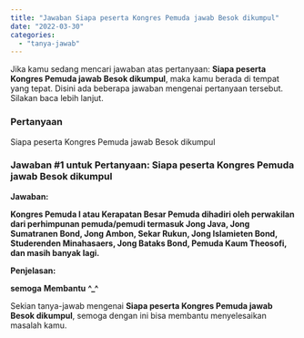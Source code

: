 ```yaml
---
title: "Jawaban Siapa peserta Kongres Pemuda jawab Besok dikumpul​"
date: "2022-03-30"
categories: 
  - "tanya-jawab"
---
```


Jika kamu sedang mencari jawaban atas pertanyaan: **Siapa peserta Kongres Pemuda jawab Besok dikumpul​**, maka kamu berada di tempat yang tepat. Disini ada beberapa jawaban mengenai pertanyaan tersebut. Silakan baca lebih lanjut.

### Pertanyaan

Siapa peserta Kongres Pemuda jawab Besok dikumpul​

### Jawaban #1 untuk Pertanyaan: Siapa peserta Kongres Pemuda jawab Besok dikumpul​

**Jawaban:**

**Kongres Pemuda I atau Kerapatan Besar Pemuda dihadiri oleh perwakilan dari perhimpunan pemuda/pemudi termasuk Jong Java, Jong Sumatranen Bond, Jong Ambon, Sekar Rukun, Jong Islamieten Bond, Studerenden Minahasaers, Jong Bataks Bond, Pemuda Kaum Theosofi, dan masih banyak lagi.**

**Penjelasan:**

**semoga** **Membantu** **^\_^**

Sekian tanya-jawab mengenai **Siapa peserta Kongres Pemuda jawab Besok dikumpul​**, semoga dengan ini bisa membantu menyelesaikan masalah kamu.
